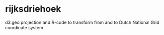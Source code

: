rijksdriehoek
=============

d3.geo.projection and R-code to transform from and to Dutch National Grid coordinate system
